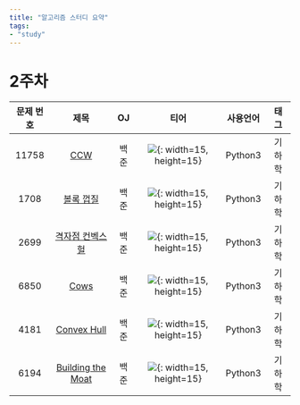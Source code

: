 ```yaml
---
title: "알고리즘 스터디 요약"
tags:
- "study"
---
```


# 2주차

|문제 번호|제목|OJ|티어|사용언어|태그
|:---:|:---:|:---:|:---:|:---:|:---:|
|11758|[CCW](https://bmchun00.github.io/alstu26/)|백준|![](https://static.solved.ac/tier_small/11.svg){: width=15, height=15}|Python3|기하학|
|1708|[볼록 껍질](https://bmchun00.github.io/alstu26/)|백준|![](https://static.solved.ac/tier_small/16.svg){: width=15, height=15}|Python3|기하학|
|2699|[격자점 컨벡스헐](https://bmchun00.github.io/alstu26/)|백준|![](https://static.solved.ac/tier_small/16.svg){: width=15, height=15}|Python3|기하학|
|6850|[Cows](https://bmchun00.github.io/alstu26/)|백준|![](https://static.solved.ac/tier_small/16.svg){: width=15, height=15}|Python3|기하학|
|4181|[Convex Hull](https://bmchun00.github.io/alstu26/)|백준|![](https://static.solved.ac/tier_small/16.svg){: width=15, height=15}|Python3|기하학|
|6194|[Building the Moat](https://bmchun00.github.io/alstu26/)|백준|![](https://static.solved.ac/tier_small/16.svg){: width=15, height=15}|Python3|기하학|
